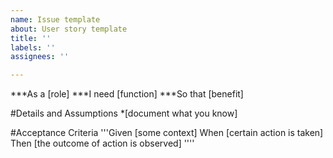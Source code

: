 ```yaml
---
name: Issue template
about: User story template
title: ''
labels: ''
assignees: ''

---
```


***As a [role]
***I need [function]
***So that [benefit]

#Details and Assumptions
*[document what you know]

#Acceptance Criteria
'''Given [some context]
When [certain action is taken]
Then [the outcome of action is observed]
''''
